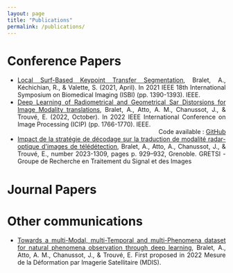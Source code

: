 ```yaml
---
layout: page
title: "Publications"
permalink: /publications/
---
```



# Conference Papers

<ul style="text-align: justify">
<li><a href ="https://ieeexplore.ieee.org/abstract/document/9434106">Local Surf-Based Keypoint Transfer Segmentation</a>, Bralet, A., Kéchichian, R., & Valette, S. (2021, April). In 2021 IEEE 18th International Symposium on Biomedical Imaging (ISBI) (pp. 1390-1393). IEEE.</li>

<li><a href ="https://ieeexplore.ieee.org/document/9897713">Deep Learning of Radiometrical and Geometrical Sar Distorsions for Image Modality translations</a>, Bralet, A., Atto, A. M., Chanussot, J., & Trouvé, E. (2022, October). In 2022 IEEE International Conference on Image Processing (ICIP) (pp. 1766-1770). IEEE.</li>

<div style="text-align: right">
 Code available : <a href="https://github.com/Ant89ne/SARDINet">GitHub</a>
</div>

<li><a href = "https://gretsi.fr/data/colloque/pdf/2023_bralet1309.pdf">Impact de la stratégie de décodage sur la traduction de modalité radar-optique d'images de télédétection</a>, Bralet, A., Atto, A., Chanussot, J., & Trouvé, E., number 2023-1309, pages p. 929–932, Grenoble. GRETSI - Groupe de Recherche en Traitement du Signal et des Images</li>

</ul>

# Journal Papers

# Other communications

<ul style="text-align: justify">

<li><a href ="https://hal.science/hal-03844884"> Towards a multi-Modal, multi-Temporal and multi-Phenomena dataset for natural phenomena observation through deep learning</a>, Bralet, A., Atto, A. M., Chanussot, J., & Trouvé, E. First proposed in 2022 Mesure de la Déformation par Imagerie Satellitaire (MDIS).</li>

</ul>



